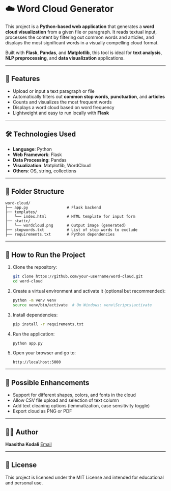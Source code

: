 # ☁️ Word Cloud Generator

This project is a **Python-based web application** that generates a **word cloud visualization** from a given file or paragraph. It reads textual input, processes the content by filtering out common words and articles, and displays the most significant words in a visually compelling cloud format.

Built with **Flask**, **Pandas**, and **Matplotlib**, this tool is ideal for **text analysis**, **NLP preprocessing**, and **data visualization** applications.

---

## 📌 Features

- Upload or input a text paragraph or file  
- Automatically filters out **common stop words**, **punctuation**, and **articles**  
- Counts and visualizes the most frequent words  
- Displays a word cloud based on word frequency  
- Lightweight and easy to run locally with **Flask**

---

## 🛠️ Technologies Used

- **Language**: Python  
- **Web Framework**: Flask  
- **Data Processing**: Pandas  
- **Visualization**: Matplotlib, WordCloud  
- **Others**: OS, string, collections

---

## 📁 Folder Structure

```text
word-cloud/
├── app.py                 # Flask backend
├── templates/
│   └── index.html         # HTML template for input form
├── static/
│   └── wordcloud.png      # Output image (generated)
├── stopwords.txt          # List of stop words to exclude
├── requirements.txt       # Python dependencies
````

---

## 🚀 How to Run the Project

1. Clone the repository:

   ```bash
   git clone https://github.com/your-username/word-cloud.git
   cd word-cloud
   ```

2. Create a virtual environment and activate it (optional but recommended):

   ```bash
   python -m venv venv
   source venv/bin/activate  # On Windows: venv\Scripts\activate
   ```

3. Install dependencies:

   ```bash
   pip install -r requirements.txt
   ```

4. Run the application:

   ```bash
   python app.py
   ```

5. Open your browser and go to:

   ```
   http://localhost:5000
   ```

---

## 🔮 Possible Enhancements

* Support for different shapes, colors, and fonts in the cloud
* Allow CSV file upload and selection of text column
* Add text cleaning options (lemmatization, case sensitivity toggle)
* Export cloud as PNG or PDF

---

## 👨‍💻 Author

**Haasitha Kodali**
[Email](mailto:kodalihaasitha@gmail.com) 

---

## 📜 License

This project is licensed under the MIT License and intended for educational and personal use.
